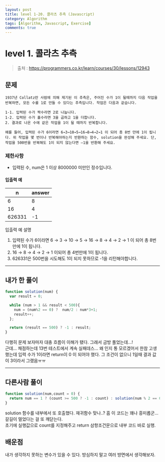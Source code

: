 ```yaml
---
layout: post
title: level 1-20. 콜라츠 추측 (Javascript)
category: Algorithm
tags: [Algorithm, Javascript, Exercise]
comments: true
---
```

# level 1. 콜라츠 추측
> 출처 : <https://programmers.co.kr/learn/courses/30/lessons/12943>

## 문제

```
1937년 Collatz란 사람에 의해 제기된 이 추측은, 주어진 수가 1이 될때까지 다음 작업을 반복하면, 모든 수를 1로 만들 수 있다는 추측입니다. 작업은 다음과 같습니다.

1-1. 입력된 수가 짝수라면 2로 나눕니다. 
1-2. 입력된 수가 홀수라면 3을 곱하고 1을 더합니다.
2. 결과로 나온 수에 같은 작업을 1이 될 때까지 반복합니다.

예를 들어, 입력된 수가 6이라면 6→3→10→5→16→8→4→2→1 이 되어 총 8번 만에 1이 됩니다. 위 작업을 몇 번이나 반복해야하는지 반환하는 함수, solution을 완성해 주세요. 단, 작업을 500번을 반복해도 1이 되지 않는다면 –1을 반환해 주세요.
```


### 제한사항

- 입력된 수, num은 1 이상 8000000 미만인 정수입니다.

#### 입출력 예

| n      | answer |
| ------ | ------ |
| 6      | 8      |
| 16     | 4      |
| 626331 | -1     |

입출력 예 설명

1. 입력된 수가 6이라면 6 → 3 → 10 → 5 → 16 → 8 → 4 → 2 → 1 이 되어 총 8번 만에 1이 됩니다.
2. 16 → 8 → 4 → 2 → 1 이되어 총 4번만에 1이 됩니다.
3. 626331은 500번을 시도해도 1이 되지 못하므로 -1을 리턴해야합니다.


***

## 내가 한 풀이
```javascript
function solution(num) {
  var result = 0;

  while (num > 1 && result < 500){
    num = (num%2 == 0) ?  num/2 : num*3+1;
    result++;
  };

  return (result == 500) ? -1 : result;
}
```
다행히 문제 보자마자 대충 흐름이 이해가 됐다. 그래서 금방 풀었는데...!  
근데... 채점하는데 13번 테스트에서 계속 실패데스... 왜 인지 통 모르겠어서 한참 고생했는데 입력 수가 1이라면 return이 0 이 되어야 했다. 그 조건이 없으니 1일때 결과 값이 3이라서 그랬음ㅠㅠ
***

## 다른사람 풀이
```javascript
function solution(num,count = 0) {
  return num == 1 ? (count >= 500 ? -1 : count) : solution(num % 2 == 0 ? num / 2 : num * 3 + 1,++count);
}
```
solution 함수를 내부에서 또 호출했다. 재귀함수 맞나..? 흠 이 코드는 꽤나 흥미롭군...  
갈길이 멀었다는 걸 또 깨닫는다.  
초기에 실행값으로 count를 지정해주고 return 삼항조건문으로 내부 코드 바로 실행.


## 배운점

내가 생각하지 못하는 변수가 있을 수 있다. 방심하지 말고 여러 방면에서 생각해보자.

